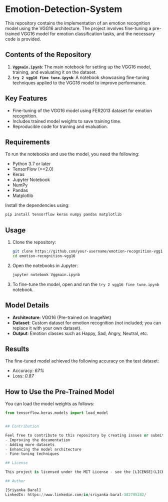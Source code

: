 # Emotion-Detection-System

This repository contains the implementation of an emotion recognition model using the VGG16 architecture. The project involves fine-tuning a pre-trained VGG16 model for emotion classification tasks, and the necessary code is provided.

## Contents of the Repository

1. **`Vggmain.ipynb`**: The main notebook for setting up the VGG16 model, training, and evaluating it on the dataset.
2. **`try 2 vgg16 fine tune.ipynb`**: A notebook showcasing fine-tuning techniques applied to the VGG16 model to improve performance.


## Key Features

- Fine-tuning of the VGG16 model  using FER2013 dataset for emotion recognition.
- Includes trained model weights to save training time.
- Reproducible code for training and evaluation.

## Requirements

To run the notebooks and use the model, you need the following:

- Python 3.7 or later
- TensorFlow (>=2.0)
- Keras
- Jupyter Notebook
- NumPy
- Pandas
- Matplotlib

Install the dependencies using:
```bash
pip install tensorflow keras numpy pandas matplotlib
```

## Usage

1. Clone the repository:
   ```bash
   git clone https://github.com/your-username/emotion-recognition-vgg16.git
   cd emotion-recognition-vgg16
   ```

2. Open the notebooks in Jupyter:
   ```bash
   jupyter notebook Vggmain.ipynb
   ```

3. To fine-tune the model, open and run the `try 2 vgg16 fine tune.ipynb` notebook.


## Model Details

- **Architecture**: VGG16 (Pre-trained on ImageNet)
- **Dataset**: Custom dataset for emotion recognition (not included; you can replace it with your own dataset).
- **Output**: Emotion classes such as Happy, Sad, Angry, Neutral, etc.

## Results

The fine-tuned model achieved the following accuracy on the test dataset:
- Accuracy: *67%*  
- Loss: *0.87*


## How to Use the Pre-Trained Model

You can load the model weights as follows:
```python
from tensorflow.keras.models import load_model


## Contribution

Feel free to contribute to this repository by creating issues or submitting pull requests. Contributions can include:
- Improving the documentation
- Adding more datasets
- Enhancing the model architecture
- Fine-tuning techniques

## License

This project is licensed under the MIT License - see the [LICENSE](LICENSE) file for details.

## Author

[Sriyanka Baral]  
LinkedIn: https://www.linkedin.com/in/sriyanka-baral-382795282/  

